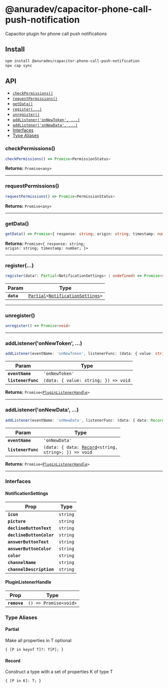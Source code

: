 # @anuradev/capacitor-phone-call-push-notification

Capacitor plugin for phone call push notifications

## Install

```bash
npm install @anuradev/capacitor-phone-call-push-notification
npx cap sync
```

## API

<docgen-index>

* [`checkPermissions()`](#checkpermissions)
* [`requestPermissions()`](#requestpermissions)
* [`getData()`](#getdata)
* [`register(...)`](#register)
* [`unregister()`](#unregister)
* [`addListener('onNewToken', ...)`](#addlisteneronnewtoken-)
* [`addListener('onNewData', ...)`](#addlisteneronnewdata-)
* [Interfaces](#interfaces)
* [Type Aliases](#type-aliases)

</docgen-index>

<docgen-api>
<!--Update the source file JSDoc comments and rerun docgen to update the docs below-->

### checkPermissions()

```typescript
checkPermissions() => Promise<PermissionStatus>
```

**Returns:** <code>Promise&lt;any&gt;</code>

--------------------


### requestPermissions()

```typescript
requestPermissions() => Promise<PermissionStatus>
```

**Returns:** <code>Promise&lt;any&gt;</code>

--------------------


### getData()

```typescript
getData() => Promise<{ response: string; origin: string; timestamp: number; }>
```

**Returns:** <code>Promise&lt;{ response: string; origin: string; timestamp: number; }&gt;</code>

--------------------


### register(...)

```typescript
register(data?: Partial<NotificationSettings> | undefined) => Promise<void>
```

| Param      | Type                                                                                                        |
| ---------- | ----------------------------------------------------------------------------------------------------------- |
| **`data`** | <code><a href="#partial">Partial</a>&lt;<a href="#notificationsettings">NotificationSettings</a>&gt;</code> |

--------------------


### unregister()

```typescript
unregister() => Promise<void>
```

--------------------


### addListener('onNewToken', ...)

```typescript
addListener(eventName: 'onNewToken', listenerFunc: (data: { value: string; }) => void) => Promise<PluginListenerHandle>
```

| Param              | Type                                               |
| ------------------ | -------------------------------------------------- |
| **`eventName`**    | <code>'onNewToken'</code>                          |
| **`listenerFunc`** | <code>(data: { value: string; }) =&gt; void</code> |

**Returns:** <code>Promise&lt;<a href="#pluginlistenerhandle">PluginListenerHandle</a>&gt;</code>

--------------------


### addListener('onNewData', ...)

```typescript
addListener(eventName: 'onNewData', listenerFunc: (data: { data: Record<string, string>; }) => void) => Promise<PluginListenerHandle>
```

| Param              | Type                                                                                          |
| ------------------ | --------------------------------------------------------------------------------------------- |
| **`eventName`**    | <code>'onNewData'</code>                                                                      |
| **`listenerFunc`** | <code>(data: { data: <a href="#record">Record</a>&lt;string, string&gt;; }) =&gt; void</code> |

**Returns:** <code>Promise&lt;<a href="#pluginlistenerhandle">PluginListenerHandle</a>&gt;</code>

--------------------


### Interfaces


#### NotificationSettings

| Prop                     | Type                |
| ------------------------ | ------------------- |
| **`icon`**               | <code>string</code> |
| **`picture`**            | <code>string</code> |
| **`declineButtonText`**  | <code>string</code> |
| **`declineButtonColor`** | <code>string</code> |
| **`answerButtonText`**   | <code>string</code> |
| **`answerButtonColor`**  | <code>string</code> |
| **`color`**              | <code>string</code> |
| **`channelName`**        | <code>string</code> |
| **`channelDescription`** | <code>string</code> |


#### PluginListenerHandle

| Prop         | Type                                      |
| ------------ | ----------------------------------------- |
| **`remove`** | <code>() =&gt; Promise&lt;void&gt;</code> |


### Type Aliases


#### Partial

Make all properties in T optional

<code>{ [P in keyof T]?: T[P]; }</code>


#### Record

Construct a type with a set of properties K of type T

<code>{ [P in K]: T; }</code>

</docgen-api>
